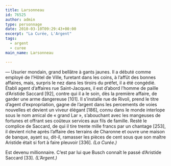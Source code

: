 ```yaml
---
title: Larsonneau
id: 76525
author: admin
type: personnage
date: 2010-03-10T09:29:43+00:00
excerpt: "La Curée, L'Argent"
tags:
  - argent
  - curee
main_name: Larsonneau

---
```

— Usurier mondain, grand bellâtre à gants jaunes. Il a débuté comme employé de l&rsquo;Hôtel de Ville, furetant dans les coins, à l&rsquo;affût des bonnes affaires, mais, surpris le nez dans les tiroirs du préfet, il a été congédié. Établi agent d&rsquo;affaires rue Saint-Jacques, il est d&rsquo;abord l&rsquo;homme de paille d&rsquo;Aristide Saccard [92], contre qui il a le soin, dès la première affaire, de garder une arme dangereuse [101]. Il s&rsquo;installe rue de Rivoli, prend le titre d&rsquo;agent d&rsquo;expropriation, gagne de l&rsquo;argent dans les percements de voies nouvelles et devient un viveur élégant [186], connu dans le monde interlope sous le nom amical de « grand Lar », s&rsquo;abouchant avec les mangeuses de fortunes et offrant ses coûteux services aux fils de famille. Resté le complice de Saccard, de qui il tire trente mille francs par un chantage [253], il devient riche après l&rsquo;affaire des terrains de Charonne et ouvre une maison de banque, ayant su, dit-il, ramasser les pièces de cent sous que son maître Aristide était si fort à faire pleuvoir [336]. _(La Curée.)_

Est devenu millionnaire. C&rsquo;est par lui que Busch connaît le passé d&rsquo;Aristide Saccard [33]. _(L&rsquo;Argent.)_